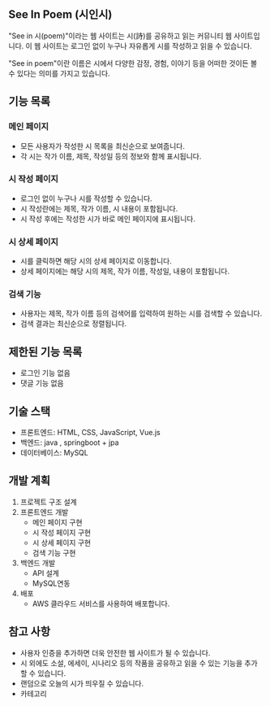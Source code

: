## See In Poem (시인시)

"See in 시(poem)"이라는 웹 사이트는 시(詩)를 공유하고 읽는 커뮤니티 웹 사이트입니다. 이 웹 사이트는 로그인 없이 누구나 자유롭게 시를 작성하고 읽을 수 있습니다. 

"See in poem"이란 이름은 시에서 다양한 감정, 경험, 이야기 등을 어떠한 것이든 볼 수 있다는 의미를 가지고 있습니다.

## **기능 목록**

### **메인 페이지**

- 모든 사용자가 작성한 시 목록을 최신순으로 보여줍니다.
- 각 시는 작가 이름, 제목, 작성일 등의 정보와 함께 표시됩니다.

### **시 작성 페이지**

- 로그인 없이 누구나 시를 작성할 수 있습니다.
- 시 작성란에는 제목, 작가 이름, 시 내용이 포함됩니다.
- 시 작성 후에는 작성한 시가 바로 메인 페이지에 표시됩니다.

### **시 상세 페이지**

- 시를 클릭하면 해당 시의 상세 페이지로 이동합니다.
- 상세 페이지에는 해당 시의 제목, 작가 이름, 작성일, 내용이 포함됩니다.

### **검색 기능**

- 사용자는 제목, 작가 이름 등의 검색어를 입력하여 원하는 시를 검색할 수 있습니다.
- 검색 결과는 최신순으로 정렬됩니다.

## **제한된 기능 목록**

- 로그인 기능 없음
- 댓글 기능 없음

## **기술 스택**

- 프론트엔드: HTML, CSS, JavaScript, Vue.js
- 백엔드: java , springboot + jpa
- 데이터베이스: MySQL

## **개발 계획**

1. 프로젝트 구조 설계
2. 프론트엔드 개발
    - 메인 페이지 구현
    - 시 작성 페이지 구현
    - 시 상세 페이지 구현
    - 검색 기능 구현
3. 백엔드 개발
    - API 설계
    - MySQL연동
4. 배포
    - AWS  클라우드 서비스를 사용하여 배포합니다.

## **참고 사항**

- 사용자 인증을 추가하면 더욱 안전한 웹 사이트가 될 수 있습니다.
- 시 외에도 소설, 에세이, 시나리오 등의 작품을 공유하고 읽을 수 있는 기능을 추가할 수 있습니다.
- 랜덤으로 오늘의 시가 띄우질 수 있습니다.
- 카테고리